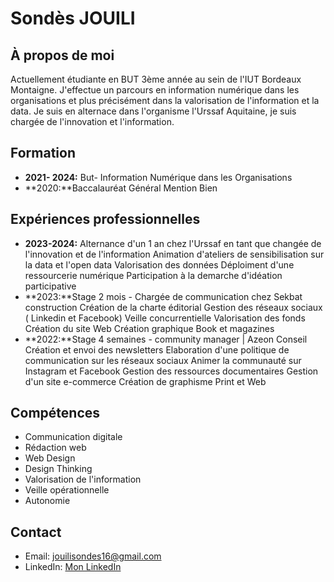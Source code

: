 # Sondès JOUILI

## À propos de moi
Actuellement étudiante en BUT 3ème année au sein de l'IUT Bordeaux Montaigne. J'effectue un parcours en information numérique dans les organisations et plus précisément dans la valorisation de l'information et la data. Je suis en alternace dans l'organisme l'Urssaf Aquitaine, je suis chargée de l'innovation et l'information. 

## Formation
- **2021- 2024:** But- Information Numérique dans les Organisations 
- **2020:**Baccalauréat Général Mention Bien
  
## Expériences professionnelles
- **2023-2024:** Alternance d'un 1 an chez l'Urssaf en tant que changée de l'innovation et de l'information
Animation d'ateliers de sensibilisation sur la data et l'open data
Valorisation des données
Déploiment d'une ressourcerie numérique
Participation à la demarche d'idéation participative 
- **2023:**Stage 2 mois - Chargée de communication chez Sekbat construction
          Création de la charte éditorial 
          Gestion des réseaux sociaux ( Linkedin et Facebook)
          Veille concurrentielle 
          Valorisation des fonds 
          Création du site Web 
          Création graphique Book et magazines
- **2022:**Stage 4 semaines - community manager | Azeon Conseil
Création et envoi des newsletters 
Elaboration d'une politique de communication sur les réseaux sociaux 
Animer la communauté sur Instagram et Facebook
Gestion des ressources documentaires 
Gestion d'un site e-commerce 
Création de graphisme Print et Web


## Compétences
- Communication digitale
- Rédaction web
- Web Design
- Design Thinking
- Valorisation de l'information 
- Veille opérationnelle
- Autonomie

## Contact
- Email: jouilisondes16@gmail.com
- LinkedIn: [Mon LinkedIn](linkedin.com/in/sondes-jouili-818043205)
